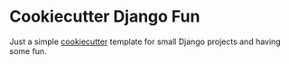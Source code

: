 # Cookiecutter Django Fun

Just a simple [cookiecutter](http://cookiecutter.readthedocs.org/) template for small Django projects and having some fun.
